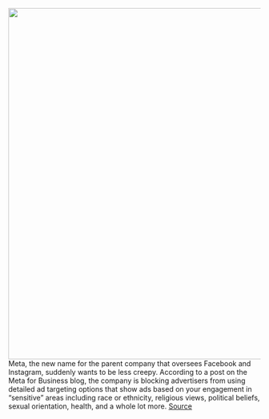 <img src='https://cdn.vox-cdn.com/thumbor/eihLajCEp3MFstjqcXqTJE4-mlQ=/0x0:2040x1360/1200x800/filters:focal(857x517:1183x843)/cdn.vox-cdn.com/uploads/chorus_image/image/70119635/acastro_211101_1777_meta_0004.0.jpg' width='700px' /><br/>
Meta, the new name for the parent company that oversees Facebook and Instagram, suddenly wants to be less creepy. According to a post on the Meta for Business blog, the company is blocking advertisers from using detailed ad targeting options that show ads based on your engagement in “sensitive” areas including race or ethnicity, religious views, political beliefs, sexual orientation, health, and a whole lot more.
<a href='https://www.theverge.com/2021/11/9/22773038/meta-detailed-targeting-ads-facebook-instagram-messenger'> Source <a/>
